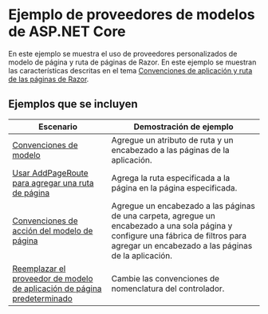 # <a name="aspnet-core-model-providers-sample"></a>Ejemplo de proveedores de modelos de ASP.NET Core

En este ejemplo se muestra el uso de proveedores personalizados de modelo de página y ruta de páginas de Razor. En este ejemplo se muestran las características descritas en el tema [Convenciones de aplicación y ruta de las páginas de Razor](https://docs.microsoft.com/aspnet/core/mvc/razor-pages/razor-pages-convention-features).

## <a name="examples-in-this-sample"></a>Ejemplos que se incluyen

| Escenario | Demostración de ejemplo |
| -------- | ----------- |
| [Convenciones de modelo](https://docs.microsoft.com/aspnet/core/mvc/razor-pages/razor-pages-convention-features#model-conventions) | Agregue un atributo de ruta y un encabezado a las páginas de la aplicación. |
| [Usar AddPageRoute para agregar una ruta de página](https://docs.microsoft.com/aspnet/core/mvc/razor-pages/razor-pages-convention-features#configure-a-page-route) | Agrega la ruta especificada a la página en la página especificada. |
| [Convenciones de acción del modelo de página](https://docs.microsoft.com/aspnet/core/mvc/razor-pages/razor-pages-convention-features#page-model-action-conventions) | Agregue un encabezado a las páginas de una carpeta, agregue un encabezado a una sola página y configure una fábrica de filtros para agregar un encabezado a las páginas de la aplicación. |
| [Reemplazar el proveedor de modelo de aplicación de página predeterminado](https://docs.microsoft.com/aspnet/core/mvc/razor-pages/razor-pages-convention-features#replace-the-default-page-app-model-provider) | Cambie las convenciones de nomenclatura del controlador. |
